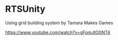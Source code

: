 # RTSUnity

Using grid building system by Tamara Makes Games

https://www.youtube.com/watch?v=gFpmJtO0NT4
